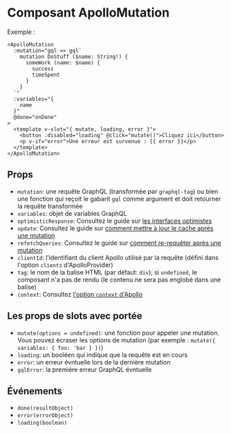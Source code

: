 # Composant ApolloMutation

Exemple :

```vue
<ApolloMutation
  :mutation="gql => gql`
    mutation DoStuff ($name: String!) {
      someWork (name: $name) {
        success
        timeSpent
      }
    }
  `"
  :variables="{
    name
  }"
  @done="onDone"
>
  <template v-slot="{ mutate, loading, error }">
    <button :disabled="loading" @click="mutate()">Cliquez ici</button>
    <p v-if="error">Une erreur est survenue : {{ error }}</p>
  </template>
</ApolloMutation>
```

## Props

- `mutation`: une requête GraphQL (transformée par `graphql-tag`) ou bien une fonction qui reçoit le gabarit `gql` comme argument et doit retourner la requête transformée
- `variables`: objet de variables GraphQL
- `optimisticResponse`: Consultez le guide sur [les interfaces optimistes](https://www.apollographql.com/docs/react/performance/optimistic-ui/)
- `update`: Consultez le guide sur [comment mettre à jour le cache après une mutation](https://www.apollographql.com/docs/react/data/mutations/#options)
- `refetchQueries`: Consultez le guide sur [comment re-requêter après une mutation](https://www.apollographql.com/docs/react/data/mutations/#options)
- `clientId`: l'identifiant du client Apollo utilisé par la requête (défini dans l'option `clients` d'ApolloProvider)
- `tag`: le nom de la balise HTML (par défaut: `div`); si `undefined`, le composant n'a pas de rendu (le contenu ne sera pas englobé dans une balise)
- `context`: Consultez [l'option `context` d'Apollo](https://www.apollographql.com/docs/react/data/mutations/#options)

## Les props de slots avec portée

- `mutate(options = undefined)`: une fonction pour appeler une mutation. Vous pouvez écraser les options de mutation (par exemple : `mutate({ variables: { foo: 'bar } })`)
- `loading`: un booléen qui indique que la requête est en cours
- `error`: un erreur évntuelle lors de la dernière mutation
- `gqlError`: la première erreur GraphQL évntuelle

## Événements

- `done(resultObject)`
- `error(errorObject)`
- `loading(boolean)`
